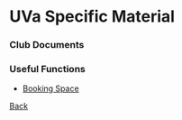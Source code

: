 # UVa Specific Material

### Club Documents

### Useful Functions

* [Booking Space](space/index.md)

[Back](../README.md)
